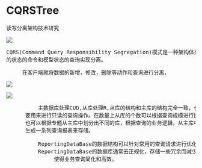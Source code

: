 # CQRSTree
读写分离架构技术研究

![](https://i.imgur.com/rbPum2Y.png)

<pre>
CQRS(Command Query Responsibility Segregation)模式是一种架构体系模式，能够使改变模型
的状态的命令和模型状态的查询实现分离。
</pre>

<pre>
     在客户端就将数据的新增，修改，删除等动作和查询进行分离，
</pre>

![](https://i.imgur.com/a2AuCdA.png)


![](https://i.imgur.com/SZuaP75.png)

<pre>
          主数据库处理CUD,从库处理R,从库的结构和主库的结构完全一致，也可以不一样，从库主
      要用来进行只读的查询操作。在数量上从库的个数可以根据查询规模进行扩展，在业务逻辑上，
      也可以根据专题从主库中划分出不同的库，根据查询的业务逻辑，从主库中抽取一些必要的数据
      生成一系列查询报表来存储。

          ReportingDataBase的数据结构可以针对常用的查询请求进行优化设计。
          ReportingDataBase的数据库通常去正规化，存储一些冗余而减少必要的Join查询操作，
               使得业务查询简化和高效。
</pre>